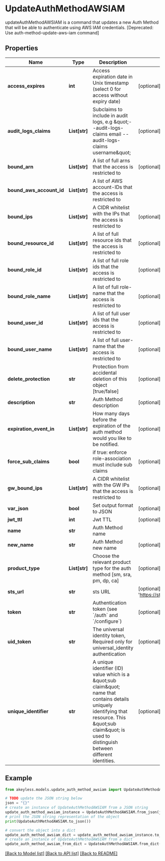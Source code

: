 # UpdateAuthMethodAWSIAM

updateAuthMethodAWSIAM is a command that updates a new Auth Method that will be able to authenticate using AWS IAM credentials. [Deprecated: Use auth-method-update-aws-iam command]

## Properties

Name | Type | Description | Notes
------------ | ------------- | ------------- | -------------
**access_expires** | **int** | Access expiration date in Unix timestamp (select 0 for access without expiry date) | [optional] [default to 0]
**audit_logs_claims** | **List[str]** | Subclaims to include in audit logs, e.g \&quot;--audit-logs-claims email --audit-logs-claims username\&quot; | [optional] 
**bound_arn** | **List[str]** | A list of full arns that the access is restricted to | [optional] 
**bound_aws_account_id** | **List[str]** | A list of AWS account-IDs that the access is restricted to | 
**bound_ips** | **List[str]** | A CIDR whitelist with the IPs that the access is restricted to | [optional] 
**bound_resource_id** | **List[str]** | A list of full resource ids that the access is restricted to | [optional] 
**bound_role_id** | **List[str]** | A list of full role ids that the access is restricted to | [optional] 
**bound_role_name** | **List[str]** | A list of full role-name that the access is restricted to | [optional] 
**bound_user_id** | **List[str]** | A list of full user ids that the access is restricted to | [optional] 
**bound_user_name** | **List[str]** | A list of full user-name that the access is restricted to | [optional] 
**delete_protection** | **str** | Protection from accidental deletion of this object [true/false] | [optional] 
**description** | **str** | Auth Method description | [optional] 
**expiration_event_in** | **List[str]** | How many days before the expiration of the auth method would you like to be notified. | [optional] 
**force_sub_claims** | **bool** | if true: enforce role-association must include sub claims | [optional] 
**gw_bound_ips** | **List[str]** | A CIDR whitelist with the GW IPs that the access is restricted to | [optional] 
**var_json** | **bool** | Set output format to JSON | [optional] [default to False]
**jwt_ttl** | **int** | Jwt TTL | [optional] [default to 0]
**name** | **str** | Auth Method name | 
**new_name** | **str** | Auth Method new name | [optional] 
**product_type** | **List[str]** | Choose the relevant product type for the auth method [sm, sra, pm, dp, ca] | [optional] 
**sts_url** | **str** | sts URL | [optional] [default to 'https://sts.amazonaws.com']
**token** | **str** | Authentication token (see &#x60;/auth&#x60; and &#x60;/configure&#x60;) | [optional] 
**uid_token** | **str** | The universal identity token, Required only for universal_identity authentication | [optional] 
**unique_identifier** | **str** | A unique identifier (ID) value which is a \&quot;sub claim\&quot; name that contains details uniquely identifying that resource. This \&quot;sub claim\&quot; is used to distinguish between different identities. | [optional] 

## Example

```python
from akeyless.models.update_auth_method_awsiam import UpdateAuthMethodAWSIAM

# TODO update the JSON string below
json = "{}"
# create an instance of UpdateAuthMethodAWSIAM from a JSON string
update_auth_method_awsiam_instance = UpdateAuthMethodAWSIAM.from_json(json)
# print the JSON string representation of the object
print(UpdateAuthMethodAWSIAM.to_json())

# convert the object into a dict
update_auth_method_awsiam_dict = update_auth_method_awsiam_instance.to_dict()
# create an instance of UpdateAuthMethodAWSIAM from a dict
update_auth_method_awsiam_from_dict = UpdateAuthMethodAWSIAM.from_dict(update_auth_method_awsiam_dict)
```
[[Back to Model list]](../README.md#documentation-for-models) [[Back to API list]](../README.md#documentation-for-api-endpoints) [[Back to README]](../README.md)


